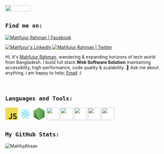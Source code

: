 <img src="https://cdn.hashnode.com/res/hashnode/image/upload/v1609713657411/GopQGAEo3.jpeg" width="40%" height="40%">

## <code>Find me on:</code>

<p width="40" width="33.33%">
    <a width="40" width="33.33%" href="https://www.facebook.com/AhsaanMahfuj">
  <img width="40" alt="Mahfujur Rahman | Facebook" width="40px" src="https://upload.wikimedia.org/wikipedia/commons/thumb/f/fb/Facebook_icon_2013.svg/300px-Facebook_icon_2013.svg.png" />
</a>
</p>

<p width="40" width="40%">
   <a width="40" width="33.33%" href="https://www.linkedin.com/in/mahfujurahman/">
  <img width="40" alt="Mahfujur's LinkedIn" width="40px" src="https://cdn-icons-png.flaticon.com/512/174/174057.png" />
</a>

<a width="40" width="33.33%" href="https://mahfujur-rahman.vercel.app/">
  <img width="40" alt="Mahfujur Rahman | Twitter" width="40px" src="https://thumbs.dreamstime.com/b/programmer-icon-single-avatar-vector-illustration-262823910.jpg" />
</a>

</p>

Hi, It's [Mahfujur Rahman](https://mahfujur-rahman.vercel.app/), wandering & expanding horizons of tech world from Bangladesh. I build full stack **Web Software Solution** maintaining accessiblity, high-performance, code quality & scalability. 💬 Ask me about anything, i am happy to help; [Email](mailto:mahfujur.rahman1@outlook.com) :)

<br />

## <code>Languages and Tools:</code>
<p float="center">
<img width="40" height="40" src="https://raw.githubusercontent.com/github/explore/80688e429a7d4ef2fca1e82350fe8e3517d3494d/topics/javascript/javascript.png"></code>

<img width="40" height="40" src="https://raw.githubusercontent.com/github/explore/80688e429a7d4ef2fca1e82350fe8e3517d3494d/topics/react/react.png">

<img width="40" height="40" src="https://raw.githubusercontent.com/github/explore/80688e429a7d4ef2fca1e82350fe8e3517d3494d/topics/nodejs/nodejs.png">

<img width="40" height="40" src="https://upload.wikimedia.org/wikipedia/commons/thumb/4/4c/Typescript_logo_2020.svg/768px-Typescript_logo_2020.svg.png?20221110153201">

<img width="40" height="40" src="https://i.pinimg.com/originals/39/b2/e4/39b2e4ad77c23a2c11e5950a7dfa2aec.png">

<img width="40" height="40" src="https://mikevpeeren.nl/_next/static/media/next_logo.79d7b4bd.png">

<img width="40" height="40" src="https://i.ibb.co/qm6J2DY/Screenshot-1.png">

<img width="40" height="40" src="https://i.ibb.co/Cnt7my1/ezgif-com-gif-maker-removebg-preview.jpg">
</p>

## <code>My GitHub Stats:</code>

<p width="40"> <img src="https://github-readme-stats.vercel.app/api/top-langs/?username=MahfujAhsan&show_icons=true&theme=radical" alt="MahfujAhsan" />

